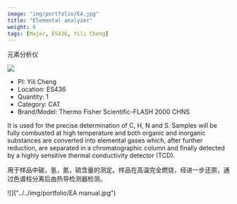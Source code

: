 ```yaml
---
image: "img/portfolio/EA.jpg"
title: "Elemental analyzer"
weight: 0
tags: [Major, ES436, Yili Cheng]
---
```


元素分析仪

<!--more-->

![]("../../img/portfolio/EA.jpg")

- PI: Yili Cheng
- Location: ES436
- Quantity: 1
- Category: CAT
- Brand/Model: Thermo Fisher Scientific-FLASH 2000 CHNS

It is used for the precise determination of C, H, N and S. Samples will be fully combusted at high temperature and both organic and inorganic substances are converted into elemental gases which,  after further reduction, are separated in a chromatographic column and finally detected by a highly sensitive thermal conductivity detector (TCD).

用于样品中碳，氢，氮，硫含量的测定。样品在高温完全燃烧，经进一步还原，通过色谱柱分离后由热导检测器检测。

![]("../../img/portfolio/EA manual.jpg")
